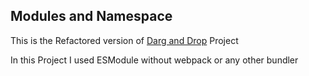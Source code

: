 ## Modules and Namespace

This is the Refactored version of [Darg and Drop](https://github.com/WaleedTariq109/typescript-project/tree/main/project-manager) Project

In this Project I used ESModule without webpack or any other bundler
